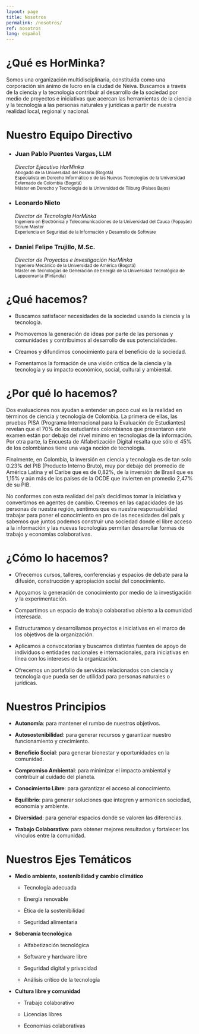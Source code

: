 ```yaml
---
layout: page
title: Nosotros
permalink: /nosotros/
ref: nosotros
lang: español
---
```


# ¿Qué es HorMinka?

Somos una organización multidisciplinaria, constituida como una corporación sin ánimo de lucro en la ciudad de Neiva. Buscamos a través de la ciencia y la tecnología contribuir al desarrollo de la sociedad por medio de  proyectos e iniciativas que acercan las herramientas de la ciencia y la tecnología a las personas naturales y jurídicas a partir de nuestra realidad local, regional y nacional.

# Nuestro Equipo Directivo

  * ### Juan Pablo Puentes Vargas, LLM
    *Director Ejecutivo HorMinka*  
    <small>Abogado de la Universidad del Rosario (Bogotá)</small>  
    <small>Especialista en Derecho Informático y de las Nuevas Tecnologías de la Universidad Externado de Colombia (Bogotá)</small>  
    <small>Máster en Derecho y Tecnología de la Universidad de Tilburg (Países Bajos)</small>  

  * ### Leonardo Nieto
    *Director de Tecnología HorMinka*  
    <small>Ingeniero en Electrónica y Telecomunicaciones de la Universidad del Cauca (Popayán)</small>  
    <small>Scrum Master</small>  
    <small>Experiencia en Seguridad de la Información y Desarrollo de Software</small>  

  * ### Daniel Felipe Trujillo, M.Sc.
    *Director de Proyectos e Investigación HorMinka*  
    <small>Ingeniero Mecánico de la Universidad de América (Bogotá)</small>  
    <small>Máster en Tecnologías de Generación de Energía de la Universidad Tecnológica de Lappeenranta (Finlandia)</small>  

# ¿Qué hacemos?

  * Buscamos satisfacer necesidades de la sociedad usando la ciencia y la tecnología.

  * Promovemos la generación de ideas por parte de las personas y comunidades y contribuimos al desarrollo de sus potencialidades.

  * Creamos y difundimos conocimiento para el beneficio de la sociedad.

  * Fomentamos la formación de una visión crítica de la ciencia y la tecnología y su impacto económico, social, cultural y ambiental.

# ¿Por qué lo hacemos?

Dos evaluaciones nos ayudan a entender un poco cual es la realidad en términos de ciencia y tecnología de Colombia. La primera de ellas, las pruebas PISA (Programa Internacional para la Evaluación de Estudiantes) revelan que el 70% de los estudiantes colombianos que presentaron este examen están por debajo del nivel mínimo en tecnologías de la información. Por otra parte, la Encuesta de Alfabetización Digital resalta que sólo el 45% de los colombianos tiene una vaga noción de tecnología.

Finalmente, en Colombia, la inversión en ciencia y tecnología es de tan solo 0.23% del PIB (Producto Interno Bruto), muy por debajo del promedio de América Latina y el Caribe que es de 0,82%, de la inversión de Brasil que es 1,15% y aún más de los países de la OCDE que invierten en promedio 2,47% de su PIB.

No conformes con esta realidad del país decidimos tomar la iniciativa y convertirnos en agentes de cambio. Creemos en las capacidades de las personas de nuestra región, sentimos que es nuestra responsabilidad trabajar para poner el conocimiento en pro de las necesidades del país y sabemos que juntos podemos construir una sociedad donde el libre acceso a la información y las nuevas tecnologías permitan desarrollar formas de trabajo y economías colaborativas.

# ¿Cómo lo hacemos?

  * Ofrecemos cursos, talleres, conferencias y espacios de debate para la difusión, construcción y apropiación social del conocimiento.

  * Apoyamos la generación de conocimiento por medio de la investigación y la experimentación.

  * Compartimos un espacio de trabajo colaborativo abierto a la comunidad interesada.

  * Estructuramos y desarrollamos proyectos e iniciativas en el marco de los objetivos de la organización.

  * Aplicamos a convocatorias y buscamos distintas fuentes de apoyo de individuos o entidades nacionales e internacionales, para iniciativas en línea con los intereses de la organización.

  * Ofrecemos un portafolio de servicios relacionados con ciencia y tecnología que pueda ser de utilidad para personas naturales o jurídicas.

# Nuestros Principios

  * **Autonomía**: para mantener el rumbo de nuestros objetivos.

  * **Autosostenibilidad**: para generar recursos y garantizar nuestro funcionamiento y crecimiento.

  * **Beneficio Social**: para generar bienestar y oportunidades en la comunidad.

  * **Compromiso Ambiental**: para minimizar el impacto ambiental y contribuir al cuidado del planeta.

  * **Conocimiento Libre**: para garantizar el acceso al conocimiento.

  * **Equilibrio**: para generar soluciones que integren y armonicen sociedad, economía y ambiente.

  * **Diversidad**: para generar espacios donde se valoren las diferencias.

  * **Trabajo Colaborativo**: para obtener mejores resultados y fortalecer los vínculos entre la comunidad.

# Nuestros Ejes Temáticos

  * **Medio ambiente, sostenibilidad y cambio climático**

    * Tecnología adecuada

    * Energía renovable

    * Ética de la sostenibilidad

    * Seguridad alimentaria

  * **Soberanía tecnológica**

    * Alfabetización tecnológica

    * Software y hardware libre

    * Seguridad digital y privacidad

    * Análisis crítico de la tecnología

  * **Cultura libre y comunidad**

    * Trabajo colaborativo

    * Licencias libres

    * Economías colaborativas
